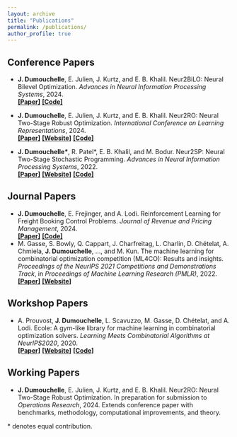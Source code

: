 ```yaml
---
layout: archive
title: "Publications"
permalink: /publications/
author_profile: true
---
```



## Conference Papers

- **J. Dumouchelle**, E. Julien, J. Kurtz, and E. B. Khalil. Neur2BiLO: Neural Bilevel Optimization. *Advances in Neural Information Processing Systems*, 2024. \
    [**\[Paper\]**](https://arxiv.org/pdf/2402.02552.pdf)
    [**\[Code\]**](https://github.com/khalil-research/Neur2BiLO)

- **J. Dumouchelle**, E. Julien, J. Kurtz, and E. B. Khalil. Neur2RO: Neural Two-Stage Robust Optimization. *International Conference on Learning Representations*, 2024. \
    [**\[Paper\]**](https://openreview.net/pdf?id=T5Xb0iGCCv)
    [**\[Website\]**](https://khalil-research.github.io/Neur2RO/)
    [**\[Code\]**](https://github.com/khalil-research/Neur2RO)
- **J. Dumouchelle\***, R. Patel\*, E. B. Khalil, and M. Bodur. Neur2SP: Neural Two-Stage Stochastic Programming. *Advances in Neural Information Processing Systems*, 2022. \
    [**\[Paper\]**](https://proceedings.neurips.cc/paper_files/paper/2022/file/9793671e4be9858a69a32545204d59d1-Paper-Conference.pdf)
    [**\[Website\]**](https://khalil-research.github.io/Neur2SP/)
    [**\[Code\]**](https://github.com/khalil-research/Neur2SP)


## Journal Papers

- **J. Dumouchelle**, E. Frejinger, and A. Lodi. Reinforcement Learning for Freight Booking Control Problems.  *Journal of Revenue and Pricing Management*, 2024. \
     [**\[Paper\]**](https://link.springer.com/article/10.1057/s41272-023-00459-1)
     [**\[Code\]**](https://github.com/jdumouchelle/RLforBookingControl)
- M. Gasse,  S. Bowly, Q. Cappart, J. Charfreitag, L. Charlin, D. Chételat, A. Chmiela, **J. Dumouchelle**, ..., and M. Kun.  The machine learning for combinatorial optimization competition (ML4CO): Results and insights. *Proceedings of the NeurIPS 2021 Competitions and Demonstrations Track*, in *Proceedings of Machine Learning Research (PMLR)*, 2022.\
    [**\[Paper\]**](https://proceedings.mlr.press/v176/gasse22a/gasse22a.pdf)
    [**\[Website\]**](https://www.ecole.ai/2021/ml4co-competition/)


## Workshop Papers

- A. Prouvost, **J. Dumouchelle**, L. Scavuzzo, M. Gasse, D. Chételat, and A. Lodi. Ecole:  A gym-like library for machine learning in combinatorial optimization solvers. *Learning Meets Combinatorial Algorithms at NeurIPS2020*, 2020. \
    [**\[Paper\]**](https://openreview.net/pdf?id=IVc9hqgibyB) 
    [**\[Website\]**](https://www.ecole.ai/)
    [**\[Code\]**](https://github.com/ds4dm/ecole)

<!-- - **J. Dumouchelle**, E. Julien, J. Kurtz, and E. B. Khalil. Ecole:  A gym-like library for machine learning in combinatorial optimization solvers. *Learning Meets Combinatorial Algorithms at AAAI 2024*, 2024. \
   [[**Paper**](https://arxiv.org/pdf/2011.06069.pdf), 
    [**Website**](https://www.ecole.ai/),
    [**Code**](https://github.com/ds4dm/ecole)]
 -->

## Working Papers

- **J. Dumouchelle**, E. Julien, J. Kurtz, and E. B. Khalil.  Neur2RO: Neural Two-Stage Robust Optimization.  In preparation for submission to *Operations Research*, 2024.  Extends conference paper with benchmarks, methodology, computational improvements, and theory.


<!-- ## Software

- Ecole, A Python library for Gym-like integration of machine learning in combinatorial optimization solvers.\
   [[**Website**](https://www.ecole.ai/),
    [**Code**](https://github.com/ds4dm/ecole),
    [**Documentation**](https://doc.ecole.ai/py/en/stable/)] -->


\* denotes equal contribution.
